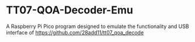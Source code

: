 # TT07-QOA-Decoder-Emu
 A Raspberry Pi Pico program designed to emulate the functionality and USB interface of https://github.com/28add11/tt07_qoa_decode
